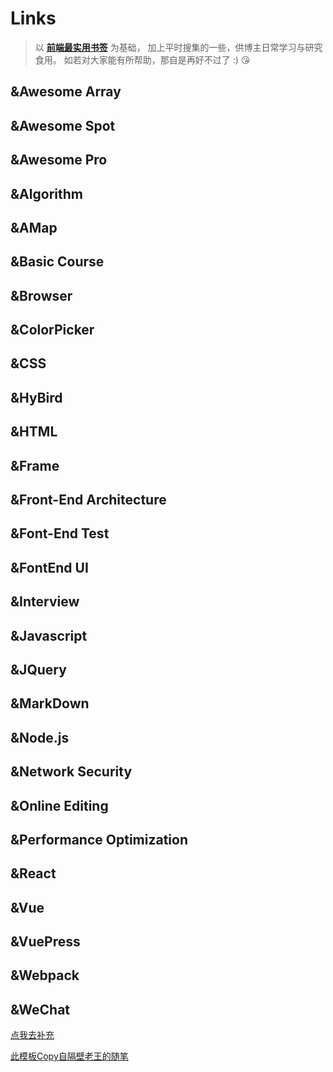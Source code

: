 # Links #
>以 **[前端最实用书签](https://segmentfault.com/a/1190000016420985)** 为基础，
 加上平时搜集的一些，供博主日常学习与研究食用。
 如若对大家能有所帮助，那自是再好不过了 :) 😘

## &Awesome Array ##
<LinkRow :list="[
    {
              title: '代码习惯',
              icon: '/Wiki1001Pro/img/links/default.png',
              des: '工程师代码书写习惯',
              links: 'http://alloyteam.github.io/CodeGuide/'
    }, {
              title: '前端里',
              icon: '/Wiki1001Pro/img/links/default.png',
              des: '默认',
              links: 'http://www.yyyweb.com/'
    }, {
              title: '前端人的俱乐部',
              icon: '/Wiki1001Pro/img/links/default.png',
              des: '默认',
              links: 'http://f2er.club/'
    }, {
              title: '开发资源',
              icon: '/Wiki1001Pro/img/links/default.png',
              des: '默认',
              links: 'https://www.css88.com/'
    }, {
              title: '前端汇总文章',
              icon: '/Wiki1001Pro/img/links/default.png',
              des: '默认',
              links: 'https://zhuanlan.zhihu.com/p/22229868'
    }, {
              title: '前端最实用书签',
              icon: '/Wiki1001Pro/img/links/default.png',
              des: '默认',
              links: 'https://segmentfault.com/a/1190000016420985'
    }, {
              title: 'awesome-bookmarks',
              icon: '/Wiki1001Pro/img/links/default.png',
              des: '默认',
              links: 'https://panjiachen.github.io/awesome-bookmarks/'
    },{
              title: '学习资源分享清单',
              icon: '/Wiki1001Pro/img/links/default.png',
              des: '默认',
              links: 'https://segmentfault.com/a/1190000000416914'
    }, {
              title: '程序员收藏夹',
              icon: '/Wiki1001Pro/img/links/default.png',
              des: '一个程序员6年的浏览器收藏夹',
              links: 'https://blog.csdn.net/luoweifu/article/details/78174229'
    },{
              title: 'H5前端资料集',
              icon: '/Wiki1001Pro/img/links/default.png',
              des: '2018最全H5前端资料集',
              links: 'https://segmentfault.com/a/1190000016817904'
    },{
              title: 'github前端项目',
              icon: '/Wiki1001Pro/img/links/default.png',
              des: 'github上值得关注的前端项目',
              links: 'https://segmentfault.com/a/1190000002804472'
    },
]"></LinkRow>
## &Awesome Spot ##
<LinkRow :list="[
    {
          title: 'Inspiration',
          icon: '/Wiki1001Pro/img/links/default.png',
          des: '默认',
          links: 'http://web.uedna.com/'
    },   {
           title: 'Awwwards',
           icon: '/Wiki1001Pro/img/links/default.png',
           des: '默认',
           links: 'https://www.awwwards.com/'
    },   {
           title: '百度统计',
           icon: '/Wiki1001Pro/img/links/default.png',
           des: '默认',
           links: 'https://tongji.baidu.com/web/welcome/login'
    },   {
           title: '腾讯分析',
           icon: '/Wiki1001Pro/img/links/default.png',
           des: '默认',
           links: 'http://v2.ta.qq.com/summary/index?sId=7835836#!1-0'
    }, {
           title: 'Taobao FED',
           icon: '/Wiki1001Pro/img/links/default.png',
           des: '默认',
           links: 'http://taobaofed.org/'
     }, {
           title: '腾讯CDC',
           icon: '/Wiki1001Pro/img/links/default.png',
           des: '默认',
           links: 'https://cdc.tencent.com/'
    },{
           title: 'JDC',
           icon: '/Wiki1001Pro/img/links/default.png',
           des: '京东设计中心',
           links: 'http://jdc.jd.com/'
    }, {
           title: 'IXDC',
           icon: '/Wiki1001Pro/img/links/default.png',
           des: '国际体验设计协会',
           links: 'https://ixdc.org/'
    },{
           title: 'TGideas',
           icon: '/Wiki1001Pro/img/links/default.png',
           des: '腾讯互动娱乐创意设计团队',
           links: 'https://tgideas.qq.com/'
    },{
           title: 'ISUX',
           icon: '/Wiki1001Pro/img/links/default.png',
           des: 'Tencent ISUX Design',
           links: 'https://isux.tencent.com/'
    },{
           title: 'UXC',
           icon: '/Wiki1001Pro/img/links/default.png',
           des: '百度用户体验中心',
           links: 'http://uxc.baidu.com/'
    },{
           title: 'Aliued',
           icon: '/Wiki1001Pro/img/links/default.png',
           des: '阿里巴巴用户体验设计部',
           links: 'http://www.aliued.cn/'
    },{
           title: 'ChangYou VC',
           icon: '/Wiki1001Pro/img/links/default.png',
           des: '畅游视觉设计中心',
           links: 'http://vc.changyou.com/'
    },{
           title: 'UISDC',
           icon: '/Wiki1001Pro/img/links/default.png',
           des: '优设',
           links: 'http://www.uisdc.com/'
    },{
           title: 'UI中国',
           icon: '/Wiki1001Pro/img/links/default.png',
           des: '专业用户体验设计平台',
           links: 'https://www.ui.cn/'
    },{
           title: 'AlloyTeam',
           icon: '/Wiki1001Pro/img/links/default.png',
           des: '腾讯全端 AlloyTeam 团队',
           links: 'http://www.alloyteam.com/'
    },{
           title: 'Aotu',
           icon: '/Wiki1001Pro/img/links/default.png',
           des: '凹凸实验室',
           links: 'https://aotu.io/'
    }
]"></LinkRow>
## &Awesome Pro ##
<LinkRow :list="[
    {
        title: 'geparties',
        icon: '/Wiki1001Pro/img/links/default.png',
        des: '不可描述',
        links: 'https://www.creativeedgeparties.com/'
    },{
        title: 'graphicnovel',
        icon: '/Wiki1001Pro/img/links/default.png',
        des: '不可描述',
        links: 'http://graphicnovel-hybrid4.peugeot.com/start.html'
    },{
        title: 'activetheory',
        icon: '/Wiki1001Pro/img/links/default.png',
        des: '不可描述',
        links: 'https://activetheory.net/work'
    },{
        title: '50-jahre-hitparade',
        icon: '/Wiki1001Pro/img/links/default.png',
        des: '不可描述',
        links: 'https://50-jahre-hitparade.ch/'
    },{
        title: 'endfamilyfire',
        icon: '/Wiki1001Pro/img/links/default.png',
        des: '不可描述',
        links: 'https://www.endfamilyfire.org/'
    },{
        title: 'igoodi',
        icon: '/Wiki1001Pro/img/links/default.png',
        des: '不可描述',
        links: 'https://www.igoodi.eu/home'
    },{
        title: 'epicurrence',
        icon: '/Wiki1001Pro/img/links/default.png',
        des: '不可描述',
        links: 'https://www.epicurrence.com/'
    },{
        title: 'movingbrands',
        icon: '/Wiki1001Pro/img/links/default.png',
        des: '不可描述',
        links: 'https://www.movingbrands.com/'
    },{
        title: 'bellevoye',
        icon: '/Wiki1001Pro/img/links/default.png',
        des: '不可描述',
        links: 'http://bellevoye.fr/en'
    }
]"></LinkRow>
## &Algorithm ##
<LinkRow :list="[
    {
        title: '加密算法',
        icon: '/Wiki1001Pro/img/links/default.png',
        des: '不可描述',
        links: 'https://juejin.im/post/5b48b0d7e51d4519962ea383'
    }, {
        title: '简单算法',
        icon: '/Wiki1001Pro/img/links/default.png',
        des: '不可描述',
        links: 'https://segmentfault.com/a/1190000016331021'
    }, {
        title: '查找算法',
        icon: '/Wiki1001Pro/img/links/default.png',
        des: '不可描述',
        links: 'https://segmentfault.com/a/1190000017877086'
    }
]"></LinkRow>
## &AMap ##
<LinkRow :list="[
    {
        title: '高德JS的API',
        icon: '/Wiki1001Pro/img/links/default.png',
        des: '高德JS的API',
        links: 'https://lbs.amap.com/api/javascript-api/example/mouse-operate-map/mouse-draw-overlayers'
    },     {
        title: '参考手册',
        icon: '/Wiki1001Pro/img/links/default.png',
        des: '高德功能参考手册',
        links: 'https://lbs.amap.com/api/javascript-api/reference/search#m_AMap.PlaceSearch'
    }
]"></LinkRow>
## &Basic Course ##
<LinkRow :list="[
    {
        title: 'Runoob',
        icon: '/Wiki1001Pro/img/links/default.png',
        des: '菜鸟教程',
        links: 'http://www.runoob.com/'
    }, {
        title: 'W3CSchool',
        icon: '/Wiki1001Pro/img/links/default.png',
        des: '不可描述',
        links: 'http://www.w3school.com.cn/index.html'
    },  {
        title: 'PHP中文网',
        icon: '/Wiki1001Pro/img/links/default.png',
        des: '不可描述',
        links: 'http://www.php.cn/'
    },  {
        title: 'Pyhton笔记',
        icon: '/Wiki1001Pro/img/links/default.png',
        des: '不可描述',
        links: 'https://nbviewer.jupyter.org/github/lijin-THU/notes-python/blob/master/index.ipynb#'
    },  {
        title: 'Git教程',
        icon: '/Wiki1001Pro/img/links/default.png',
        des: '廖雪峰的Git教程',
        links: 'https://www.liaoxuefeng.com/wiki/0013739516305929606dd18361248578c67b8067c8c017b000'
    }, {
        title: 'H5调试工具',
        icon: '/Wiki1001Pro/img/links/default.png',
        des: 'H5的5种调试工具',
        links: 'https://juejin.im/post/5b72e1f66fb9a009d018fb94'
    }, {
        title: 'VSCode',
        icon: '/Wiki1001Pro/img/links/default.png',
        des: '常用快捷键',
        links: 'https://segmentfault.com/a/1190000009396435'
    },{
        title: 'console',
        icon: '/Wiki1001Pro/img/links/default.png',
        des: 'console.log的拓展',
        links: 'https://segmentfault.com/a/1190000012957199'
    },  {
        title: '优优教程网',
        icon: '/Wiki1001Pro/img/links/default.png',
        des: '设计教程',
        links: 'https://uiiiuiii.com/'
    },  {
        title: 'Clipboard',
        icon: '/Wiki1001Pro/img/links/default.png',
        des: 'Clipboard.API',
        links: 'https://w3c.github.io/clipboard-apis/'
    },{
        title: 'Axios-API',
        icon: '/Wiki1001Pro/img/links/default.png',
        des: 'Axios-API',
        links: 'https://www.kancloud.cn/yunye/axios/234845/'
    }
]"></LinkRow>
## &Browser ##
<LinkRow :list="[
    {
        title: '多进程到JS单线程',
        icon: '/Wiki1001Pro/img/links/default.png',
        des: '多进程到JS单线程',
        links: 'https://segmentfault.com/a/1190000012925872'
    },    {
        title: 'chrome扩展',
        icon: '/Wiki1001Pro/img/links/default.png',
        des: 'chrome扩展应用开发',
        links: 'https://segmentfault.com/a/1190000009090857'
    }
]"></LinkRow>
## &ColorPicker ##
<LinkRow :list="[
    {
        title: 'webgradients',
        icon: '/Wiki1001Pro/img/links/default.png',
        des: '渐变色',
        links: 'https://webgradients.com/'
    },  {
        title: 'uigradients',
        icon: '/Wiki1001Pro/img/links/default.png',
        des: '渐变色',
        links: 'https://uigradients.com/#Summer'
    },{
        title: 'RGB颜色',
        icon: '/Wiki1001Pro/img/links/default.png',
        des: 'RGB转十六进制',
        links: 'https://www.sioe.cn/yingyong/yanse-rgb-16/'
    }
]"></LinkRow>
## &CSS ##
<LinkRow :list="[
    {
        title: 'CSS速查总表1',
        icon: '/Wiki1001Pro/img/links/default.png',
        des: '作者-Shifone',
        links: 'http://css.cuishifeng.cn/'
    },  {
        title: 'CSS速查总表2',
        icon: '/Wiki1001Pro/img/links/default.png',
        des: '@愚人码头',
        links: 'http://css.doyoe.com/r'
    }, {
        title: 'CSS速查总表3',
        icon: '/Wiki1001Pro/img/links/default.png',
        des: '@doyoe',
        links: 'http://css.doyoe.com/'
    }, {
        title: 'CSS速查总表4',
        icon: '/Wiki1001Pro/img/links/default.png',
        des: '不可描述',
        links: 'http://phpstudy.php.cn/css3/'
    }, {
        title: 'Flex',
        icon: '/Wiki1001Pro/img/links/default.png',
        des: '布局教程',
        links: 'https://www.runoob.com/w3cnote/flex-grammar.html'
    }
]"></LinkRow>
## &HyBird ##
<LinkRow :list="[
    {
        title: 'HyBrid通讯',
        icon: '/Wiki1001Pro/img/links/default.png',
        des: '不可描述',
        links: 'https://www.cnblogs.com/zhanganju/p/5459008.html'
    },  {
        title: 'JSBridge',
        icon: '/Wiki1001Pro/img/links/default.png',
        des: 'JSBridge实现原理',
        links: 'http://www.cnblogs.com/dailc/p/5931328.html'
    },  {
        title: 'H5适配',
        icon: '/Wiki1001Pro/img/links/default.png',
        des: '不可描述',
        links: 'https://segmentfault.com/a/1190000014309664'
    },  {
        title: 'H5问题1',
        icon: '/Wiki1001Pro/img/links/default.png',
        des: '不可描述',
        links: 'https://www.jianshu.com/p/39d2028a65d2'
    },  {
        title: 'H5问题2',
        icon: '/Wiki1001Pro/img/links/default.png',
        des: '不可描述',
        links: 'http://www.open-open.com/lib/view/open1449325854077.html'
    }, {
        title: 'H5问题3',
        icon: '/Wiki1001Pro/img/links/default.png',
        des: '不可描述',
        links: 'https://segmentfault.com/a/1190000015178877'
    },
]"></LinkRow>
## &HTML ##
<LinkRow :list="[
    {
        title: 'HTML5',
        icon: '/Wiki1001Pro/img/links/default.png',
        des: '最新规范',
        links: 'https://www.w3.org/TR/html5/'
    },
]"></LinkRow>
## &Frame ##
<LinkRow :list="[
    {
        title: 'express',
        icon: '/Wiki1001Pro/img/links/default.png',
        des: '不可描述',
        links: 'http://www.expressjs.com.cn/'
    },  {
        title: 'koa',
        icon: '/Wiki1001Pro/img/links/default.png',
        des: '不可描述',
        links: 'https://koa.bootcss.com/#application'
    },  {
        title: 'mongobDB',
        icon: '/Wiki1001Pro/img/links/default.png',
        des: '不可描述',
        links: 'https://www.mongodb.com/'
    },  {
        title: 'egg',
        icon: '/Wiki1001Pro/img/links/default.png',
        des: '不可描述',
        links: 'https://eggjs.org/'
    }
]"></LinkRow>
## &Front-End Architecture ##
<LinkRow :list="[
    {
        title: '大型网站技术架构1',
        icon: '/Wiki1001Pro/img/links/default.png',
        des: '不可描述',
        links: 'https://segmentfault.com/a/1190000007390358'
    }, {
        title: '大型网站技术架构2',
        icon: '/Wiki1001Pro/img/links/default.png',
        des: '不可描述',
        links: 'https://segmentfault.com/a/1190000007409203'
    }
]"></LinkRow>
## &Font-End Test ##
<LinkRow :list="[
    {
        title: '前端测试',
        icon: '/Wiki1001Pro/img/links/default.png',
        des: '浅谈前端测试',
        links: 'https://segmentfault.com/a/1190000015436897'
    }, {
        title: 'Vue单元测试',
        icon: '/Wiki1001Pro/img/links/default.png',
        des: 'Vue单元测试',
        links: 'https://segmentfault.com/a/1190000014112447'
    }, {
        title: 'Jest',
        icon: '/Wiki1001Pro/img/links/default.png',
        des: 'Jest vs. Mocha: Why Jest Wins',
        links: 'https://andrew.codes/jest-vs-mocha-why-jest-wins/'
    }
]"></LinkRow>
##  &FontEnd UI ##
<LinkRow :list="[
    {
        title: 'UI大全',
        icon: '/Wiki1001Pro/img/links/default.png',
        des: '不可描述',
        links: 'https://blog.csdn.net/m0_37499059/article/details/80519211'
    },  {
        title: '前端UI框架集合',
        icon: '/Wiki1001Pro/img/links/default.png',
        des: '32+',
        links: 'https://segmentfault.com/a/1190000007699297'
    },  {
        title: 'pure.css',
        icon: '/Wiki1001Pro/img/links/default.png',
        des: '不可描述',
        links: 'https://purecss.io/'
    },  {
        title: 'Bootstrap',
        icon: '/Wiki1001Pro/img/links/default.png',
        des: 'v3 中文文档',
        links: 'https://v3.bootcss.com/getting-started/'
    },  {
        title: 'Bootstrap Button',
        icon: '/Wiki1001Pro/img/links/default.png',
        des: 'Bootstrap Button Generator',
        links: 'http://blog.koalite.com/bbg/'
    },  {
        title: 'Ant Design of React ',
        icon: '/Wiki1001Pro/img/links/default.png',
        des: '不可描述',
        links: 'https://ant.design/docs/react/introduce-cn'
    },  {
        title: 'Ant Design of Vue',
        icon: '/Wiki1001Pro/img/links/default.png',
        des: '不可描述',
        links: 'https://vuecomponent.github.io/ant-design-vue/docs/vue/introduce-cn/'
    },  {
        title: 'Ant Design of Mobile',
        icon: '/Wiki1001Pro/img/links/default.png',
        des: '不可描述',
        links: 'https://mobile.ant.design/docs/react/introduce-cn'
    },  {
        title: 'iView',
        icon: '/Wiki1001Pro/img/links/default.png',
        des: '不可描述',
        links: 'https://www.iviewui.com/components/layout'
    },  {
        title: 'iview-admin',
        icon: '/Wiki1001Pro/img/links/default.png',
        des: '不可描述',
        links: 'https://admin.iviewui.com/home'
    },  {
        title: 'iview-admin-doc',
        icon: '/Wiki1001Pro/img/links/default.png',
        des: '不可描述',
        links: 'https://lison16.github.io/iview-admin-doc/#/'
    },  {
        title: 'Element-Vue',
        icon: '/Wiki1001Pro/img/links/default.png',
        des: '不可描述',
        links: 'http://element.eleme.io/#/zh-CN'
    },  {
        title: 'Element-Angular',
        icon: '/Wiki1001Pro/img/links/default.png',
        des: '不可描述',
        links: 'https://element-angular.faas.ele.me/guide/install'
    },  {
        title: 'element-admin-api',
        icon: '/Wiki1001Pro/img/links/default.png',
        des: 'vue-element-admin-api',
        links: 'https://panjiachen.gitee.io/vue-element-admin-site/zh/'
    },  {
        title: 'layer API ',
        icon: '/Wiki1001Pro/img/links/default.png',
        des: '不可描述',
        links: 'http://layer.layui.com/api.html#layer.photos'
    },  {
        title: 'layui文档',
        icon: '/Wiki1001Pro/img/links/default.png',
        des: 'layui开发使用文档',
        links: 'http://www.layui.com/doc/'
    },  {
        title: 'layer弹出层',
        icon: '/Wiki1001Pro/img/links/default.png',
        des: 'layer官方演示与讲解',
        links: 'http://layer.layui.com/'
    },  {
        title: 'Win10-UI',
        icon: '/Wiki1001Pro/img/links/default.png',
        des: '不可描述',
        links: 'http://win10ui.yuri2.cn/'
    },  {
        title: 'WIN10-UI-Demo',
        icon: '/Wiki1001Pro/img/links/default.png',
        des: '不可描述',
        links: 'http://win10ui.yuri2.cn/src/demo.php'
    },  {
        title: 'Win10 -Vue',
        icon: '/Wiki1001Pro/img/links/default.png',
        des: '不可描述',
        links: 'https://github.com/jntoo/vue-win10'
    },  {
        title: 'Amaze UI',
        icon: '/Wiki1001Pro/img/links/default.png',
        des: '不可描述',
        links: 'http://amazeui.org/'
    },  {
        title: 'MUDI',
        icon: '/Wiki1001Pro/img/links/default.png',
        des: '不可描述',
        links: 'https://www.mdui.org/'
    },  {
        title: 'UIkit',
        icon: '/Wiki1001Pro/img/links/default.png',
        des: '不可描述',
        links: 'https://getuikit.com/docs/introduction'
    },{
        title: 'Semantic UI',
        icon: '/Wiki1001Pro/img/links/default.png',
        des: '不可描述',
        links: 'https://semantic-ui.com/'
    },{
        title: 'Zent',
        icon: '/Wiki1001Pro/img/links/default.png',
        des: '不可描述',
        links: 'https://youzan.github.io/zent/zh/guides/install'
    },{
        title: 'EasyUI',
        icon: '/Wiki1001Pro/img/links/default.png',
        des: '不可描述',
        links: 'http://www.jeasyui.net/'
    },{
        title: 'Plane UI',
        icon: '/Wiki1001Pro/img/links/default.png',
        des: '不可描述',
        links: 'https://pandao.github.io/planeui/'
    },{
        title: 'ZUI',
        icon: '/Wiki1001Pro/img/links/default.png',
        des: '不可描述',
        links: 'http://zui.sexy/#/'
    },{
        title: 'AdminLTE',
        icon: '/Wiki1001Pro/img/links/default.png',
        des: '不可描述',
        links: 'http://adminlte.la998.com/documentation/index.html'
    },{
        title: 'bootcss',
        icon: '/Wiki1001Pro/img/links/default.png',
        des: '不可描述',
        links: 'http://www.bootcss.com/p/buttons/'
    },
]"></LinkRow>
## &Interview ##
<LinkRow :list="[
    {
         title: '面试图谱',
         icon: '/Wiki1001Pro/img/links/default.png',
         des: '不可描述',
         links: 'https://yuchengkai.cn/docs/frontend/'
    },   {
         title: 'Vue面试题总结',
         icon: '/Wiki1001Pro/img/links/default.png',
         des: '98道经典Vue面试题总结',
         links: 'https://segmentfault.com/a/1190000016351284'
    }, {
         title: '面试的信心',
         icon: '/Wiki1001Pro/img/links/default.png',
         des: '面试的信心来源于过硬的基础',
         links: 'https://segmentfault.com/a/1190000013331105'
    } ,{
         title: '通过阿里社招',
         icon: '/Wiki1001Pro/img/links/default.png',
         des: '半年准备通过阿里社招',
         links: 'https://segmentfault.com/a/1190000013129650'
    } ,{
         title: '面试分享2018',
         icon: '/Wiki1001Pro/img/links/default.png',
         des: '2018阿里前端面试总结',
         links: 'https://segmentfault.com/a/1190000013508719'
    } ,{
         title: '前端实习生',
         icon: '/Wiki1001Pro/img/links/default.png',
         des: 'BAT要的是什么样的前端实习生',
         links: 'https://segmentfault.com/a/1190000013851657'
    },{
         title: 'URL与前端',
         icon: '/Wiki1001Pro/img/links/default.png',
         des: '从输入URL到页面加载的过程',
         links: 'http://www.dailichun.com/2018/03/12/whenyouenteraurl.html'
    }
]"></LinkRow>
## &Javascript ##
<LinkRow :list="[
    {
        title: 'ES5',
        icon: '/Wiki1001Pro/img/links/default.png',
        des: '不可描述',
        links: 'http://lzw.me/pages/ecmascript/#50'
    }, {
        title: 'ES6',
        icon: '/Wiki1001Pro/img/links/default.png',
        des: '不可描述',
        links: 'http://es6.ruanyifeng.com/'
    }, {
        title: 'NojQuery',
        icon: '/Wiki1001Pro/img/links/default.png',
        des: 'You Dont Need jQuery',
        links: 'https://github.com/nefe/You-Dont-Need-jQuery/blob/master/README.zh-CN.md'
    }
]"></LinkRow>
## &JQuery ##
<LinkRow :list="[
    {
        title: 'jQuery-API',
        icon: '/Wiki1001Pro/img/links/default.png',
        des: 'Shifone',
        links: 'http://www.css88.com/jqapi-1.9/'
    }, {
        title: 'jQuery-API2',
        icon: '/Wiki1001Pro/img/links/default.png',
        des: '@愚人码头',
        links: 'http://jquery.cuishifeng.cn/'
    },
]"></LinkRow>
## &MarkDown ##
<LinkRow :list="[
    {
         title: 'MdEditor',
         icon: '/Wiki1001Pro/img/links/default.png',
         des: 'Markdown在线编辑器',
         links: 'http://www.mdeditor.com/'
    },   {
         title: 'StackEdit',
         icon: '/Wiki1001Pro/img/links/default.png',
         des: 'Markdown在线编辑器',
         links: 'https://stackedit.io/app#'
    }, {
         title: 'xiaojianjian',
         icon: '/Wiki1001Pro/img/links/default.png',
         des: '免费CDN图床',
         links: 'https://pic.xiaojianjian.net/'
    }
]"></LinkRow>
## &Node.js ##
<LinkRow :list="[
    {
        title: 'npm配置镜像',
        icon: '/Wiki1001Pro/img/links/default.png',
        des: 'npm配置镜像,设置代理',
        links: 'https://blog.csdn.net/h416756139/article/details/50791188'
    },{
        title: 'node学习笔记',
        icon: '/Wiki1001Pro/img/links/default.png',
        des: '学习笔记',
        links: 'https://segmentfault.com/a/1190000015192313'
    }, {
        title: 'node设计模式',
        icon: '/Wiki1001Pro/img/links/default.png',
        des: '设计模式描述',
        links: 'https://segmentfault.com/a/1190000012660403'
    },
]"></LinkRow>
## &Network Security ##
<LinkRow :list="[
    {
         title: '安全性能优化',
         icon: '/Wiki1001Pro/img/links/default.png',
         des: '前端安全、性能优化',
         links: 'https://segmentfault.com/a/1190000015275832'
    },   {
         title: '安全满分网站',
         icon: '/Wiki1001Pro/img/links/default.png',
         des: '如何打造一个安全满分网站',
         links: 'https://segmentfault.com/a/1190000012067696#articleHeader10'
    },
]"></LinkRow>
## &Online Editing ##
<LinkRow :list="[
    {
         title: 'Scrimba',
         icon: '/Wiki1001Pro/img/links/default.png',
         des: '不可描述',
         links: 'https://scrimba.com/'
    },   {
         title: 'JSFiddle',
         icon: '/Wiki1001Pro/img/links/default.png',
         des: '不可描述',
         links: 'https://jsfiddle.net/'
    }, {
         title: '菜鸟工具',
         icon: '/Wiki1001Pro/img/links/default.png',
         des: '不可描述',
         links: 'https://c.runoob.com/front-end/61'
    }
]"></LinkRow>
## &Performance Optimization ##
<LinkRow :list="[
    {
        title: '全满分网站',
        icon: '/Wiki1001Pro/img/links/default.png',
        des: '如何打造一个全满分网站',
        links: 'https://segmentfault.com/a/1190000011867361'
    },{
        title: '高性能JavaScript',
        icon: '/Wiki1001Pro/img/links/default.png',
        des: '高性能JavaScript整理总结',
        links: 'https://segmentfault.com/a/1190000013963213'
    },  {
        title: '深拷贝性能',
        icon: '/Wiki1001Pro/img/links/default.png',
        des: 'JavaScript 深拷贝性能分析',
        links: 'https://segmentfault.com/a/1190000013107871'
    },{
        title: 'H5性能优化实战',
        icon: '/Wiki1001Pro/img/links/default.png',
        des: '淘宝新势力周H5性能优化实战',
        links: 'https://segmentfault.com/a/1190000014359615'
    },{
        title: 'H5首屏秒开',
        icon: '/Wiki1001Pro/img/links/default.png',
        des: 'H5首屏秒开方案探讨',
        links: 'https://mp.weixin.qq.com/s/ye1CeIjlfs9VSUab3gQI5g'
    }
]"></LinkRow>
## &React ##
<LinkRow :list="[
    {
        title: 'React',
        icon: '/Wiki1001Pro/img/links/default.png',
        des: 'React 中文网',
        links: 'https://doc.react-china.org/'
    },   {
        title: 'React-github版',
        icon: '/Wiki1001Pro/img/links/default.png',
        des: 'github版',
        links: 'https://discountry.github.io/react/'
    },   {
        title: 'React入门',
        icon: '/Wiki1001Pro/img/links/default.png',
        des: '阮一峰的网络日志',
        links: 'http://www.ruanyifeng.com/blog/2015/03/react.html'
    },   {
        title: 'React开发中文手册',
        icon: '/Wiki1001Pro/img/links/default.png',
        des: 'React开发中文手册PDF',
        links: 'http://wiki.jikexueyuan.com/project/react/'
    },   {
        title: 'React 中文手册',
        icon: '/Wiki1001Pro/img/links/default.png',
        des: '不可描述',
        links: 'http://www.css88.com/react/'
    },   {
        title: '学习路线图',
        icon: '/Wiki1001Pro/img/links/default.png',
        des: '不可描述',
        links: 'https://zhuanlan.zhihu.com/p/39744174'
    },   {
        title: 'redux学习',
        icon: '/Wiki1001Pro/img/links/default.png',
        des: 'redux+react-redux学习',
        links: 'https://segmentfault.com/a/1190000012976767'
    },   {
        title: '类型检测',
        icon: '/Wiki1001Pro/img/links/default.png',
        des: '使用PropTypes进行类型检测',
        links: 'https://segmentfault.com/a/1190000007814801'
    },   {
        title: '组件分离解密',
        icon: '/Wiki1001Pro/img/links/default.png',
        des: '容器组件和展示组件相分离解密',
        links: 'https://segmentfault.com/a/1190000006845396'
    },   {
        title: 'create-react',
        icon: '/Wiki1001Pro/img/links/default.png',
        des: 'create-react-app源码',
        links: 'https://segmentfault.com/a/1190000012952498'
    },   {
        title: 'React vs Vue',
        icon: '/Wiki1001Pro/img/links/default.png',
        des: '不可描述',
        links: 'https://segmentfault.com/a/1190000009268926'
    }
]"></LinkRow>
## &Vue ##
<LinkRow :list="[
    {
        title: 'Vue.js',
        icon: '/Wiki1001Pro/img/links/default.png',
        des: 'Vue 中文文档',
        links: 'https://cn.vuejs.org/v2/guide/'
    },{
        title: 'Vue Router',
        icon: '/Wiki1001Pro/img/links/default.png',
        des: 'Vue Router 中文文档',
        links: 'https://router.vuejs.org/zh/'
    },{
         title: 'Vue CLI 3',
         icon: '/Wiki1001Pro/img/links/default.png',
         des: 'Vue CLI 3 中文文档',
         links: 'https://cli.vuejs.org/config/#pages'
    },{
        title: 'Vue 社区',
         icon: '/Wiki1001Pro/img/links/default.png',
         des: 'Vue.js专业中文社区',
         inks: 'https://www.vue-js.com/'
    },{
        title: 'Vue 汇总',
        icon: '/Wiki1001Pro/img/links/default.png',
        des: '常用开源项目汇总',
        links: 'https://www.cnblogs.com/zwp06/p/8465722.html'
    },  {
        title: 'vue API教程',
        icon: '/Wiki1001Pro/img/links/default.png',
        des: '不可描述',
        links: 'https://segmentfault.com/a/1190000012692321'
    },{
        title: 'vuex入门教程',
        icon: '/Wiki1001Pro/img/links/default.png',
        des: 'vuex入门教程和思考',
        links: 'https://segmentfault.com/a/1190000008861913'
    },{
        title: 'Vuex-Store',
        icon: '/Wiki1001Pro/img/links/default.png',
        des: 'Store的模块化拆分实践',
        links: 'https://segmentfault.com/a/1190000007667542'
    },{
        title: 'vue-router',
        icon: '/Wiki1001Pro/img/links/default.png',
        des: 'vue-router入门教程和总结',
        links: 'https://segmentfault.com/a/1190000009651628'
    },{
        title: '生命周期',
        icon: '/Wiki1001Pro/img/links/default.png',
        des: 'vue生命周期理解',
        links: 'https://segmentfault.com/a/1190000008010666'
    },{
        title: '路由钩子',
        icon: '/Wiki1001Pro/img/links/default.png',
        des: 'vue路由钩子',
        links: 'https://juejin.im/post/5b41bdef6fb9a04fe63765f1'
    },{
        title: 'vue项目实战',
        icon: '/Wiki1001Pro/img/links/default.png',
        des: '花裤衩vue项目实战',
        links: 'https://segmentfault.com/a/1190000009275424'
    },{
        title: '多页面项目',
        icon: '/Wiki1001Pro/img/links/default.png',
        des: 'vue多页面项目',
        links: 'https://github.com/yaoyao1987/vue-cli-multipage'
    },{
        title: '解决SEO',
        icon: '/Wiki1001Pro/img/links/default.png',
        des: '使用node+vue.js解决SEO',
        links: 'https://segmentfault.com/a/1190000004372736'
    },{
        title: 'SSR',
        icon: '/Wiki1001Pro/img/links/default.png',
        des: 'vue基于nuxt的 SSR',
        links: 'https://segmentfault.com/a/1190000007933349'
    },{
        title: 'Vue全家桶',
        icon: '/Wiki1001Pro/img/links/default.png',
        des: 'Vue全家桶TypeScript使用总结',
        links: 'https://segmentfault.com/a/1190000013462418'
    },{
        title: 'token',
        icon: '/Wiki1001Pro/img/links/default.png',
        des: 'VueJS+KOA2登录注册',
        links: 'https://segmentfault.com/a/1190000009381161'
    },{
        title: '第三方登录',
        icon: '/Wiki1001Pro/img/links/default.png',
        des: '前端QQ.微信,微博登录',
        links: 'https://www.cnblogs.com/v-weiwang/p/5732423.html'
    },{
        title: 'vue-cli-webpack',
        icon: '/Wiki1001Pro/img/links/default.png',
        des: 'cli中一些webpack的配置总结',
        links: 'https://segmentfault.com/a/1190000013648542'
    },{
        title: '双向绑定MVVM',
        icon: '/Wiki1001Pro/img/links/default.png',
        des: 'vue双向绑定MVVM原理',
        links: 'https://segmentfault.com/a/1190000006599500'
    },{
        title: 'vue源码解析',
        icon: '/Wiki1001Pro/img/links/default.png',
        des: 'vue源码解析',
        links: 'http://hcysun.me/vue-design/art/'
    },{
        title: 'defineProperty',
        icon: '/Wiki1001Pro/img/links/default.png',
        des: '理解defineProperty的作用',
        links: 'https://segmentfault.com/a/1190000007434923'
    },{
        title: 'Computed',
        icon: '/Wiki1001Pro/img/links/default.png',
        des: '理解Vue Computed计算属性',
        links: 'https://segmentfault.com/a/1190000010408657'
    },{
        title: 'Vue.use',
        icon: '/Wiki1001Pro/img/links/default.png',
        des: '浅谈Vue.use',
        links: 'https://segmentfault.com/a/1190000012296163'
    },{
        title: 'Axios',
        icon: '/Wiki1001Pro/img/links/default.png',
        des: 'axios源码阅读与分析',
        links: 'https://segmentfault.com/a/1190000015747143'
    },{
        title: 'vue的5招操作',
        icon: '/Wiki1001Pro/img/links/default.png',
        des: 'vue的5招操作',
        links: 'https://segmentfault.com/a/1190000014085613'
    },{
        title: '异步组件',
        icon: '/Wiki1001Pro/img/links/default.png',
        des: 'vue异步组件',
        links: 'https://segmentfault.com/a/1190000012138052'
    },{
        title: '部署到服务器',
        icon: '/Wiki1001Pro/img/links/default.png',
        des: 'vue部署到服务器',
        links: 'https://segmentfault.com/a/1190000012675012'
    },{
        title: 'iview开发思路',
        icon: '/Wiki1001Pro/img/links/default.png',
        des: 'iview开发思路',
        links: 'https://segmentfault.com/a/1190000008168184'
    },{
        title: '项目优化',
        icon: '/Wiki1001Pro/img/links/default.png',
        des: '浅谈 Vue 项目优化',
        links: 'https://segmentfault.com/a/1190000009443366'
    },{
        title: '痛点分析',
        icon: '/Wiki1001Pro/img/links/default.png',
        des: 'Vue 项目里戳中你痛点',
        links: 'https://juejin.im/post/5b174de8f265da6e410e0b4e'
    },{
        title: '骨架屏',
        icon: '/Wiki1001Pro/img/links/default.png',
        des: 'Vue页面骨架屏注入实践',
        links: 'https://segmentfault.com/a/1190000014832185'
    }
]"></LinkRow>
## &VuePress ##
<LinkRow :list="[
    {
        title: 'vuepres.js',
        icon: '/Wiki1001Pro/img/links/default.png',
        des: 'vuepres API',
        links: 'https://vuepress.vuejs.org/zh/'
    }, {
        title: 'valine',
        icon: '/Wiki1001Pro/img/links/default.png',
        des: '快速简洁的无后端评论系统',
        links: 'https://valine.js.org/'
    }, {
        title: 'leancloud',
        icon: '/Wiki1001Pro/img/links/default.png',
        des: '不可描述',
        links: 'https://leancloud.cn/'
    },{
        title: 'google-analytics',
        icon: '/Wiki1001Pro/img/links/default.png',
        des: '不可描述',
        links: 'https://analytics.google.com/'
    },{
        title: 'algolia',
        icon: '/Wiki1001Pro/img/links/default.png',
        des: '不可描述',
        links: 'https://www.algolia.com/'
    },{
        title: 'VuePress评论系统',
        icon: '/Wiki1001Pro/img/links/default.png',
        des: '月肃生',
        links: 'https://www.jianshu.com/p/8a4212b87509'
    }
]"></LinkRow>
## &Webpack ##
<LinkRow :list="[
    {
        title: 'Webpackjs',
        icon: '/Wiki1001Pro/img/links/default.png',
        des: 'webpack 中文文档',
        links: 'https://www.webpackjs.com/'
    },{
        title: 'webpack sourcemap',
        icon: '/Wiki1001Pro/img/links/default.png',
        des: '选项多种模式的一些解释',
        links: 'https://segmentfault.com/a/1190000004280859'
    },  {
        title: 'webpack详细教程',
        icon: '/Wiki1001Pro/img/links/default.png',
        des: '不可描述',
        links: 'https://segmentfault.com/a/1190000006178770'
    },{
        title: '腾讯webpack详解',
        icon: '/Wiki1001Pro/img/links/default.png',
        des: '不可描述',
        links: 'https://juejin.im/post/5aa3d2056fb9a028c36868aa'
    }
]"></LinkRow>
## &WeChat ##
<LinkRow :list="[
    {
        title: 'Weapp',
        icon: '/Wiki1001Pro/img/links/default.png',
        des: 'iView Weap小程序组件',
        links: 'https://segmentfault.com/a/1190000015249476'
    },    {
        title: 'wxParser',
        icon: '/Wiki1001Pro/img/links/default.png',
        des: 'plugin富文本插件',
        links: 'https://mp.weixin.qq.com/wxopen/plugindevdoc?appid=wx9d4d4ffa781ff3ac&token=868764303&lang=zh_CN#-'
    }, {
        title: '小程序攻略',
        icon: '/Wiki1001Pro/img/links/default.png',
        des: '近两万字小程序攻略发布了',
        links: 'https://juejin.im/post/5b8fd1416fb9a05cf3710690#heading-61'
    },  {
        title: 'wepy微信组件',
        icon: '/Wiki1001Pro/img/links/default.png',
        des: '小程序富文本插件',
        links: 'https://tencent.github.io/wepy/'
    }
]"></LinkRow>


[点我去补充](https://github.com/Mulander-J/Wiki1001Pro/blob/master/LinkPackage/Links.md)

[此模板Copy自隔壁老王的随笔](https://dojay.cn/resource/)